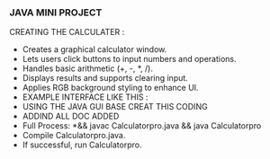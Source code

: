 ### JAVA MINI PROJECT 
CREATING THE CALCULATER :
* Creates a graphical calculator window.
* Lets users click buttons to input numbers and operations.
* Handles basic arithmetic (+, -, *, /).
* Displays results and supports clearing input.
* Applies RGB background styling to enhance UI.
* EXAMPLE INTERFACE LIKE THIS :
* USING THE JAVA GUI BASE CREAT THIS CODING
* ADDIND ALL DOC ADDED
* Full Process:
*&& javac Calculatorpro.java && java Calculatorpro
* Compile Calculatorpro.java.
* If successful, run Calculatorpro.
